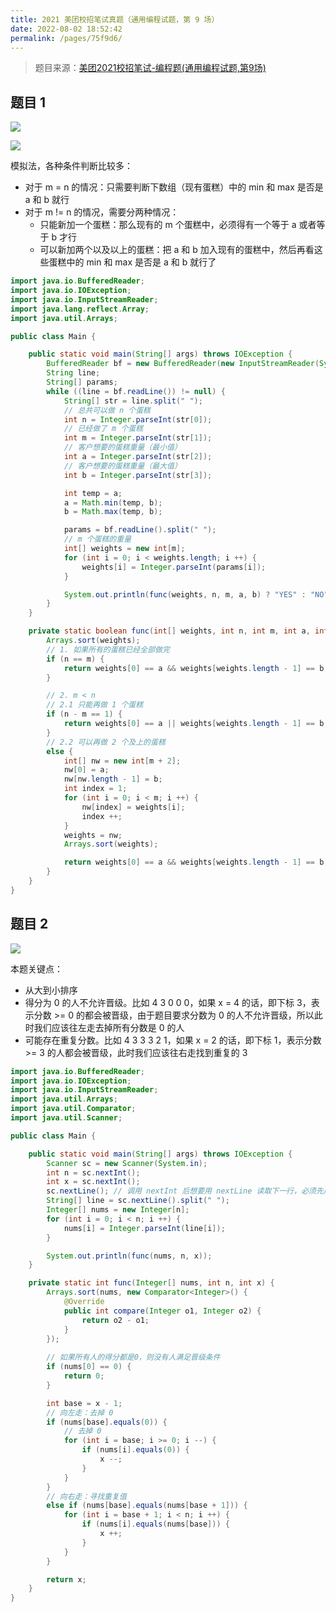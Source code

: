 ```yaml
---
title: 2021 美团校招笔试真题（通用编程试题，第 9 场）
date: 2022-08-02 18:52:42
permalink: /pages/75f9d6/
---
```

> 题目来源：[美团2021校招笔试-编程题(通用编程试题,第9场) ](https://www.nowcoder.com/test/question/10661f4d02564ba686bcba4645e0a029?pid=28665338&tid=59077295)

## 题目 1

![](https://cs-wiki.oss-cn-shanghai.aliyuncs.com/img/image-20220802202728812.png)

![](https://cs-wiki.oss-cn-shanghai.aliyuncs.com/img/image-20220802202848530.png)

模拟法，各种条件判断比较多：

- 对于 m = n 的情况：只需要判断下数组（现有蛋糕）中的 min 和 max 是否是 a 和 b 就行
- 对于 m != n 的情况，需要分两种情况：
  - 只能新加一个蛋糕：那么现有的 m 个蛋糕中，必须得有一个等于 a 或者等于 b 才行
  - 可以新加两个以及以上的蛋糕：把 a 和 b 加入现有的蛋糕中，然后再看这些蛋糕中的 min 和 max 是否是 a 和 b 就行了

```java
import java.io.BufferedReader;
import java.io.IOException;
import java.io.InputStreamReader;
import java.lang.reflect.Array;
import java.util.Arrays;

public class Main {

    public static void main(String[] args) throws IOException {
        BufferedReader bf = new BufferedReader(new InputStreamReader(System.in));
        String line;
        String[] params;
        while ((line = bf.readLine()) != null) {
            String[] str = line.split(" ");
            // 总共可以做 n 个蛋糕
            int n = Integer.parseInt(str[0]);
            // 已经做了 m 个蛋糕
            int m = Integer.parseInt(str[1]);
            // 客户想要的蛋糕重量（最小值）
            int a = Integer.parseInt(str[2]);
            // 客户想要的蛋糕重量（最大值）
            int b = Integer.parseInt(str[3]);

            int temp = a;
            a = Math.min(temp, b);
            b = Math.max(temp, b);

            params = bf.readLine().split(" ");
            // m 个蛋糕的重量
            int[] weights = new int[m];
            for (int i = 0; i < weights.length; i ++) {
                weights[i] = Integer.parseInt(params[i]);
            }

            System.out.println(func(weights, n, m, a, b) ? "YES" : "NO");
        }
    }

    private static boolean func(int[] weights, int n, int m, int a, int b) {
        Arrays.sort(weights);
        // 1. 如果所有的蛋糕已经全部做完
        if (n == m) {
            return weights[0] == a && weights[weights.length - 1] == b;
        }

        // 2. m < n
        // 2.1 只能再做 1 个蛋糕
        if (n - m == 1) {
            return weights[0] == a || weights[weights.length - 1] == b;
        }
        // 2.2 可以再做 2 个及上的蛋糕
        else {
            int[] nw = new int[m + 2];
            nw[0] = a;
            nw[nw.length - 1] = b;
            int index = 1;
            for (int i = 0; i < m; i ++) {
                nw[index] = weights[i];
                index ++;
            }
            weights = nw;
            Arrays.sort(weights);

            return weights[0] == a && weights[weights.length - 1] == b;
        }
    }
}

```

## 题目 2

![](https://cs-wiki.oss-cn-shanghai.aliyuncs.com/img/image-20220802215730819.png)

本题关键点：

- 从大到小排序
- 得分为 0 的人不允许晋级。比如 4 3 0 0 0，如果 x = 4 的话，即下标 3，表示分数 >= 0 的都会被晋级，由于题目要求分数为 0 的人不允许晋级，所以此时我们应该往左走去掉所有分数是 0 的人
- 可能存在重复分数。比如 4 3 3 3 2 1，如果 x = 2 的话，即下标 1，表示分数 >= 3 的人都会被晋级，此时我们应该往右走找到重复的 3

```java
import java.io.BufferedReader;
import java.io.IOException;
import java.io.InputStreamReader;
import java.util.Arrays;
import java.util.Comparator;
import java.util.Scanner;

public class Main {

    public static void main(String[] args) throws IOException {
        Scanner sc = new Scanner(System.in);
        int n = sc.nextInt();
        int x = sc.nextInt();
        sc.nextLine(); // 调用 nextInt 后想要用 nextLine 读取下一行，必须先用 nextLine 读掉本行的回车才行
        String[] line = sc.nextLine().split(" ");
        Integer[] nums = new Integer[n];
        for (int i = 0; i < n; i ++) {
            nums[i] = Integer.parseInt(line[i]);
        }

        System.out.println(func(nums, n, x));
    }

    private static int func(Integer[] nums, int n, int x) {
        Arrays.sort(nums, new Comparator<Integer>() {
            @Override
            public int compare(Integer o1, Integer o2) {
                return o2 - o1;
            }
        });
        
        // 如果所有人的得分都是0，则没有人满足晋级条件
        if (nums[0] == 0) {
            return 0;
        }

        int base = x - 1;
        // 向左走：去掉 0
        if (nums[base].equals(0)) {
            // 去掉 0
            for (int i = base; i >= 0; i --) {
                if (nums[i].equals(0)) {
                    x --;
                }
            }
        }
        // 向右走：寻找重复值
        else if (nums[base].equals(nums[base + 1])) {
            for (int i = base + 1; i < n; i ++) {
                if (nums[i].equals(nums[base])) {
                    x ++;
                }
            }
        }

        return x;
    }
}
```


